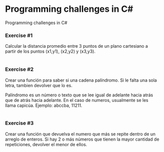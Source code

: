 # Programming challenges in C#
Programming challenges in C#

### Exercise #1
Calcular la distancia promedio entre 3 puntos de un plano cartesiano a partir de los puntos (x1,y1), (x2,y2) y (x3,y3).
<br /> <br />

### Exercise #2
Crear una función para saber si una cadena palíndromo. Si le falta una sola letra, tambien devolver que lo es.

Palíndromo es un número o texto que se lee igual de adelante hacia atrás que de atrás hacia adelante. En el caso de numeros, usualmente se les llama capicúa.
Ejemplo: abccba, 11211.
<br /> <br />

### Exercise #3
Crear una función que devuelva el numero que más se repite dentro de un arreglo de enteros.
Si hay 2 o más números que tienen la mayor cantidad de repeticiones, devolver el menor de ellos.
